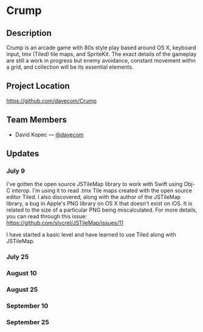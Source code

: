 # Crump

## Description

Crump is an arcade game with 80s style play based around OS X, keyboard input, tmx (Tiled) tile maps, and SpriteKit.  The exact details of the gameplay are still a work in progress but enemy avoidance, constant movement withn a grid, and collection will be its essential elements.

## Project Location

https://github.com/davecom/Crump

## Team Members

- David Kopec — [@davecom](https://github.com/davecom)

## Updates


### July 9

I've gotten the open source JSTileMap library to work with Swift using Obj-C interop.  I'm using it to read .tmx Tile maps created with the open source editor Tiled.  I also discovered, along with the author of the JSTileMap library, a bug in Apple's PNG library on OS X that doesn't exist on iOS. It is related to the size of a particular PNG being miscalculated. For more details, you can read through this issue:
https://github.com/slycrel/JSTileMap/issues/11

I have started a basic level and have learned to use Tiled along with JSTileMap.

### July 25

### August 10

### August 25

### September 10

### September 25
